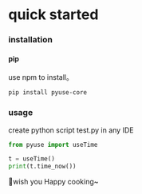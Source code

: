 # quick started

### installation

#### pip

use npm to install。

```shell
pip install pyuse-core
```

### usage

create python script test.py in any IDE

```python
from pyuse import useTime

t = useTime()
print(t.time_now())
```

:sparkling_heart:wish you Happy cooking~


